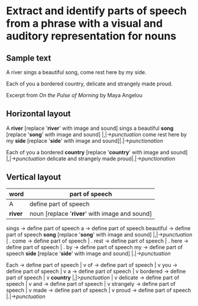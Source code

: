 # Extract and identify parts of speech from a phrase with a visual and auditory representation for nouns

## Sample text

A river sings a beautiful song, come rest here by my side.

Each of you a bordered country, delicate and strangely made proud.

Excerpt from *On the Pulse of Morning* by Maya Angelou

## Horizontal layout

A **river** [replace '**river**' with image and sound] sings a beautiful **song** [replace '**song**' with image and sound] |,|->*punctuation* come rest here by my **side** [replace '**side**' with image and sound]|.|->*punctionation*

Each of you a bordered **country** [replace '**country**' with image and sound] |,|->*punctuation* delicate and strangely made proud|.|->*punctionation*


## Vertical layout ##

word | part of speech
-------- | ------
A | define part of speech 
**river** | noun [replace '**river**' with image and sound] | .
sings -> define part of speech
a -> define part of speech
beautiful -> define part of speech
**song** [replace '**song**' with image and sound] |,|->*punctuation* | .
come -> define part of speech | .
rest -> define part of speech | .
here -> define part of speech | .
by -> define part of speech
my -> define part of speech
**side** [replace '**side**' with image and sound] |.|->*punctuation*


Each -> define part of speech
|
v
of -> define part of speech
|
v
you -> define part of speech
|
v
a -> define part of speech
|
v
bordered -> define part of speech
|
v
**country** |,|>*punctuation* 
|
v
delicate -> define part of speech
|
v
and -> define part of speech
|
v
strangely -> define part of speech
|
v
made -> define part of speech
|
v
proud -> define part of speech |.|->*punctuation*
